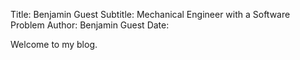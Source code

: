 Title: Benjamin Guest
Subtitle: Mechanical Engineer with a Software Problem
Author: Benjamin Guest
Date: 

Welcome to my blog.

